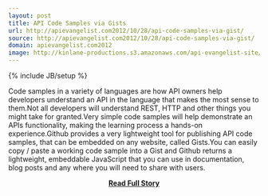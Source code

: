 ```yaml
---
layout: post
title: API Code Samples via Gists
url: http://apievangelist.com2012/10/28/api-code-samples-via-gist/
source: http://apievangelist.com2012/10/28/api-code-samples-via-gist/
domain: apievangelist.com2012
image: http://kinlane-productions.s3.amazonaws.com/api-evangelist-site/blog/github-logo-basic.png
---
```

{% include JB/setup %}<p>Code samples in a variety of languages are how API owners help developers understand an API in the language that makes the most sense to them.Not all developers will understand REST, HTTP and other things you might take for granted.Very simple code samples will help demonstrate an APIs functionality, making the learning process a hands-on experience.Github provides a very lightweight tool for publishing API code samples, that can be embedded on any website, called Gists.You can easily copy / paste a working code sample into a Gist and Github returns a lightweight, embeddable JavaScript that you can use in documentation, blog posts and any where you will need to share with users.</p>
<center><p><a href="http://apievangelist.com2012/10/28/api-code-samples-via-gist/" style='padding:25px; font-sze:18px; font-weight: bold;'>Read Full Story</a></p></center>
